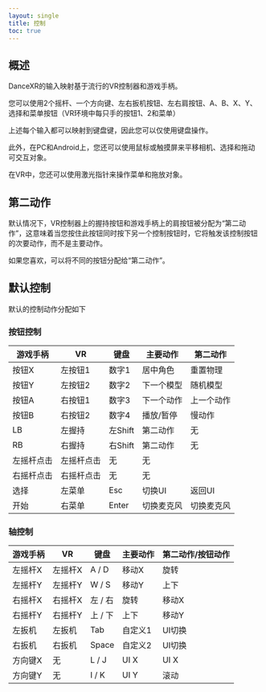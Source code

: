 ```yaml
---
layout: single
title: 控制
toc: true
---
```


## 概述
DanceXR的输入映射基于流行的VR控制器和游戏手柄。

您可以使用2个摇杆、一个方向键、左右扳机按钮、左右肩按钮、A、B、X、Y、选择和菜单按钮（VR环境中每只手的按钮1、2和菜单）

上述每个输入都可以映射到键盘键，因此您可以仅使用键盘操作。

此外，在PC和Android上，您还可以使用鼠标或触摸屏来平移相机、选择和拖动可交互对象。

在VR中，您还可以使用激光指针来操作菜单和拖放对象。

## 第二动作
默认情况下，VR控制器上的握持按钮和游戏手柄上的肩按钮被分配为“第二动作”，这意味着当您按住此按钮同时按下另一个控制按钮时，它将触发该控制按钮的次要动作，而不是主要动作。

如果您喜欢，可以将不同的按钮分配给“第二动作”。

## 默认控制
默认的控制动作分配如下

### 按钮控制
游戏手柄 | VR | 键盘 | 主要动作 | 第二动作 | 
--- | --- | --- | --- | ---
按钮X | 左按钮1 | 数字1 | 居中角色 | 重置物理
按钮Y | 左按钮2 | 数字2 | 下一个模型 | 随机模型
按钮A | 右按钮1 | 数字3 | 下一个动作 | 上一个动作
按钮B | 右按钮2 | 数字4 | 播放/暂停 | 慢动作
LB | 左握持 | 左Shift | 第二动作 | 无 
RB | 右握持 | 右Shift | 第二动作 | 无
左摇杆点击 | 左摇杆点击 | 无 | 无
右摇杆点击 | 右摇杆点击 | 无 | 无
选择 | 左菜单 | Esc | 切换UI | 返回UI
开始 | 右菜单 | Enter | 切换麦克风 | 切换麦克风


### 轴控制
游戏手柄 | VR | 键盘 | 主要动作 | 第二动作/按钮动作 | 
--- | --- | --- | --- | ---
左摇杆X | 左摇杆X | A / D | 移动X | 旋转
左摇杆Y | 左摇杆Y | W / S | 移动Y | 上下
右摇杆X | 右摇杆X | 左 / 右 | 旋转 | 移动X
右摇杆Y | 右摇杆Y | 上 / 下 | 上下 | 移动Y 
左扳机 | 左扳机 | Tab | 自定义1 | UI切换
右扳机 | 右扳机 | Space | 自定义2 | UI切换
方向键X | 无 | L / J | UI X | UI X
方向键Y | 无 | I / K | UI Y | 滚动